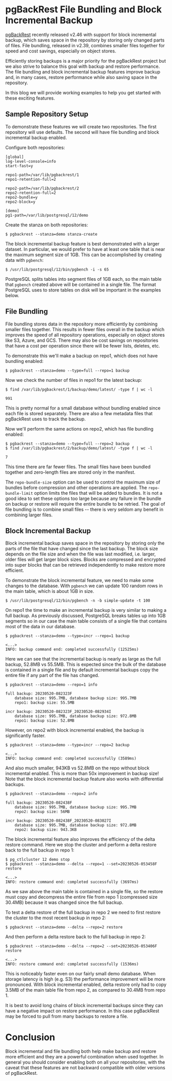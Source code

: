 # pgBackRest File Bundling and Block Incremental Backup

[pgBackRest](https://github.com/pgbackrest/) recently released v2.46 with support for block incremental backup, which saves space in the repository by storing only changed parts of files. File bundling, released in v2.39, combines smaller files together for speed and cost savings, especially on object stores.

Efficiently storing backups is a major priority for the pgBackRest project but we also strive to balance this goal with backup and restore performance. The file bundling and block incremental backup features improve backup and, in many cases, restore performance while also saving space in the repository.

In this blog we will provide working examples to help you get started with these exciting features.

## Sample Repository Setup

To demonstrate these features we will create two repositories. The first repository will use defaults. The second will have file bundling and block incremental backup enabled.

Configure both repositories:
```
[global]
log-level-console=info
start-fast=y

repo1-path=/var/lib/pgbackrest/1
repo1-retention-full=2

repo2-path=/var/lib/pgbackrest/2
repo2-retention-full=2
repo2-bundle=y
repo2-block=y

[demo]
pg1-path=/var/lib/postgresql/12/demo
```

Create the stanza on both repositories:
```
$ pgbackrest --stanza=demo stanza-create
```

The block incremental backup feature is best demonstrated with a larger dataset. In particular, we would prefer to have at least one
table that is near the maximum segment size of 1GB. This can be accomplished by creating data with `pgbench`:
```
$ /usr/lib/postgresql/12/bin/pgbench -i -s 65
```

PostgreSQL splits tables into segment files of 1GB each, so the main table that `pgbench` created above will be contained in a single file. The format PostgreSQL uses to store tables on disk will be important in the examples below.

## File Bundling

File bundling stores data in the repository more efficiently by combining smaller files together. This results in fewer files overall in the backup which improves the speed of all repository operations, especially on object stores like S3, Azure, and GCS. There may also be cost savings on repositories that have a cost per operation since there will be fewer lists, deletes, etc.

To demonstrate this we'll make a backup on repo1, which does not have bundling enabled:
```
$ pgbackrest --stanza=demo --type=full --repo=1 backup
```

Now we check the number of files in repo1 for the latest backup:
```
$ find /var/lib/pgbackrest/1/backup/demo/latest/ -type f | wc -l

991
```

This is pretty normal for a small database without bundling enabled since each file is stored separately. There are also a few metadata files that pgBackRest uses to track the backup.

Now we'll perform the same actions on repo2, which has file bundling enabled:
```
$ pgbackrest --stanza=demo --type=full --repo=2 backup
$ find /var/lib/pgbackrest/2/backup/demo/latest/ -type f | wc -l

7
```

This time there are far fewer files. The small files have been bundled together and zero-length files are stored only in the manifest.

The `repo-bundle-size` option can be used to control the maximum size of bundles before compression and other operations are applied.
The `repo-bundle-limit` option limits the files that will be added to bundles. It is not a good idea to set these options too large because any failure in the bundle on backup or restore will require the entire bundle to be retried. The goal of file bundling is to combine small files -- there is very seldom any benefit in combining larger files.

## Block Incremental Backup

Block incremental backup saves space in the repository by storing only the parts of the file that have changed since the last backup. The block size depends on the file size and when the file was last modified, i.e. larger, older files will get larger block sizes. Blocks are compressed and encrypted into super blocks that can be retrieved independently to make restore more efficient.

To demonstrate the block incremental feature, we need to make some changes to the database. With `pgbench` we can update 100 random rows in the main table, which is about 1GB in size.
```
$ /usr/lib/postgresql/12/bin/pgbench -n -b simple-update -t 100
```

On repo1 the time to make an incremental backup is very similar to making a full backup. As previously discussed, PostgreSQL breaks tables up into 1GB segments so in our case the main table consists of a single file that contains most of the data in our database.
```
$ pgbackrest --stanza=demo --type=incr --repo=1 backup

<...>
INFO: backup command end: completed successfully (12525ms)
```

Here we can see that the incremental backup is nearly as large as the full backup, 52.8MB vs 55.5MB. This is expected since the bulk of the database is contained in a single file and by default incremental backups copy the entire file if any part of the file has changed.
```
$ pgbackrest --stanza=demo --repo=1 info

full backup: 20230520-082323F
    database size: 995.7MB, database backup size: 995.7MB
    repo1: backup size: 55.5MB

incr backup: 20230520-082323F_20230520-082934I
    database size: 995.7MB, database backup size: 972.8MB
    repo1: backup size: 52.8MB
```

However, on repo2 with block incremental enabled, the backup is significantly faster.
```
$ pgbackrest --stanza=demo --type=incr --repo=2 backup

<...>
INFO: backup command end: completed successfully (3589ms)
```

And also much smaller, 943KB vs 52.8MB on the repo without block incremental enabled. This is more than 50x improvement in backup size! Note that the block incremental backup feature also works with differential backups.
```
$ pgbackrest --stanza=demo --repo=2 info

full backup: 20230520-082438F
    database size: 995.7MB, database backup size: 995.7MB
    repo2: backup size: 56MB

incr backup: 20230520-082438F_20230520-083027I
    database size: 995.7MB, database backup size: 972.8MB
    repo2: backup size: 943.3KB
```

The block incremental feature also improves the efficiency of the delta restore command. Here we stop the cluster and perform a delta restore back to the full backup in repo 1:
```
$ pg_ctlcluster 12 demo stop
$ pgbackrest --stanza=demo --delta --repo=1 --set=20230526-053458F restore

<...>
INFO: restore command end: completed successfully (3697ms)
```
As we saw above the main table is contained in a single file, so the restore must copy and decompress the entire file from repo 1 (compressed size 30.4MB) because it was changed since the full backup.

To test a delta restore of the full backup in repo 2 we need to first restore the cluster to the most recent backup in repo 2:
```
$ pgbackrest --stanza=demo --delta --repo=2 restore
```

And then perform a delta restore back to the full backup in repo 2:
```
$ pgbackrest --stanza=demo --delta --repo=2 --set=20230526-053406F restore

<...>
INFO: restore command end: completed successfully (1536ms)
```
This is noticeably faster even on our fairly small demo database. When storage latency is high (e.g. S3) the performance improvement will be more pronounced. With block incremental enabled, delta restore only had to copy 3.5MB of the main table file from repo 2, as compared to 30.4MB from repo 1.

It is best to avoid long chains of block incremental backups since they can have a negative impact on restore performance. In this case pgBackRest may be forced to pull from many backups to restore a file.

# Conclusion

Block incremental and file bundling both help make backup and restore more efficient and they are a powerful combination when used together. In general you should consider enabling both on all your repositories, with the caveat that these features are not backward compatible with older versions of pgBackRest.
